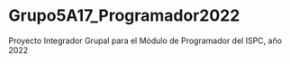 # Grupo5A17_Programador2022
Proyecto Integrador Grupal para el Módulo de Programador del ISPC, año 2022
